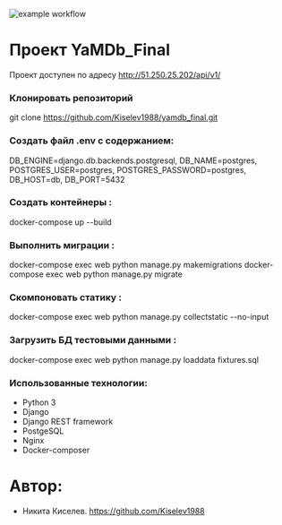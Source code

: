 ![example workflow](https://github.com/Kiselev1988/yamdb_final/actions/workflows/yamdb_workflow.yml/badge.svg)

# Проект YaMDb_Final

Проект доступен по адресу http://51.250.25.202/api/v1/
### Клонировать репозиторий

git clone https://github.com/Kiselev1988/yamdb_final.git

### Создать файл .env с содержанием:

DB_ENGINE=django.db.backends.postgresql,
DB_NAME=postgres,
POSTGRES_USER=postgres,
POSTGRES_PASSWORD=postgres,
DB_HOST=db,
DB_PORT=5432

### Создать контейнеры :

docker-compose up --build

### Выполнить миграции :

docker-compose exec web python manage.py makemigrations
docker-compose exec web python manage.py migrate

### Скомпоновать статику :

docker-compose exec web python manage.py collectstatic --no-input

### Загрузить БД тестовыми данными :

docker-compose exec web python manage.py loaddata fixtures.sql

### Использованные технологии:
- Python 3
- Django
- Django REST framework
- PostgeSQL
- Nginx
- Docker-composer

# Автор:
- Никита Киселев. <https://github.com/Kiselev1988>
